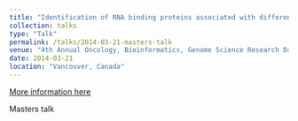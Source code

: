 ```yaml
---
title: "Identification of RNA binding proteins associated with differential splicing in neuroendocrine prostate cancer."
collection: talks
type: "Talk"
permalink: /talks/2014-03-21-masters-talk
venue: "4th Annual Oncology, Bioinformatics, Genome Science Research Day"
date: 2014-03-21
location: "Vancouver, Canada"
---
```


[More information here](http://example2.com)

Masters talk
